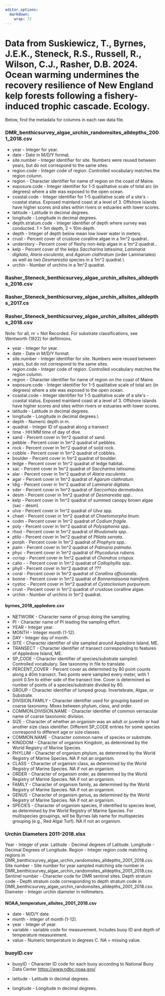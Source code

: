 ```yaml
---
editor_options: 
  markdown: 
    wrap: 72
---
```


# Data from Suskiewicz, T., Byrnes, J.E.K., Steneck, R.S., Russell, R., Wilson, C.J., Rasher, D.B. 2024. Ocean warming undermines the recovery resilience of New England kelp forests following a fishery-induced trophic cascade. Ecology.

Below, find the metadata for columns in each raw data file.

### DMR_benthicsurvey_algae_urchin_randomsites_alldepths_2001_2018.csv

-   year - Integer for year.
-   date - Date in M/D/Y format.
-   site.number - Integer identifier for site. Numbers were reused
    between years, but do not correspond to the same sites.
-   region.code - Integer code of region. Controlled vocabulary matches
    the region column.
-   region - Character identifier for name of region on the coast of
    Maine.
-   exposure.code - Integer identifier for 1-5 qualitative scale of
    total arc (in degrees) where a site was exposed to the open ocean.
-   coastal.code - Integer identifier for 1-5 qualitative scale of a
    site's - coastal status. Exposed mainland coast at a level of 3.
    Offshore islands have higher scores and sites within rivers or
    estuaries with lower scores.
-   latitude - Latitude in decimal degrees.
-   longitude - Longitude in decimal degrees.
-   depth.stratum.code - Integer identifier of depth where survey was
    conducted. 1 = 5m depth, 2 = 10m depth.
-   depth - Integer of depth below mean low lower water in meters.
-   crust - Percent cover of crustose coralline algae in a 1m\^2
    quadrat..
-   understory - Percent cover of fleshy non-kelp algae in a 1m\^2
    quadrat..
-   kelp - Percent cover of the kelps *Saccharina latissima*, *Laminaria
    digitata*, *Alaria esculenta*, and *Agarum clathratum* (order
    Laminariales) as well as two *Desmarestia* species in a 1m\^2
    quadrat.\
-   urchin - Number of urchins in a 1m\^2 quadrat.

### Rasher_Steneck_benthicsurvey_algae_urchin_allsites_alldepths_2016.csv

### Rasher_Steneck_benthicsurvey_algae_urchin_allsites_alldepths_2017.cs

### Rasher_Steneck_benthicsurvey_algae_urchin_allsites_alldepths_2018.csv

Note: for all, nr = Not Recorded. For substrate classifications, see
Wentworth (1922) for defitinions.

-   year - Integer for year.
-   date - Date in M/D/Y format.
-   site.number - Integer identifier for site. Numbers were reused
    between years, but do not correspond to the same sites.
-   region.code - Integer code of region. Controlled vocabulary matches
    the region column.
-   region - Character identifier for name of region on the coast of
    Maine.
-   exposure.code - Integer identifier for 1-5 qualitative scale of
    total arc (in degrees) where a site was exposed to the open ocean.
-   coastal.code - Integer identifier for 1-5 qualitative scale of a
    site's - coastal status. Exposed mainland coast at a level of 3.
    Offshore islands have higher scores and sites within rivers or
    estuaries with lower scores.
-   latitude - Latitude in decimal degrees.
-   longitude - Longitude in decimal degrees.\
-   depth - Numeric depth in m.
-   quadrat - Integer ID of quadrat along a transect
-   time - HH:MM time of day of dive.
-   sand - Percent cover in 1m\^2 quadrat of sand.
-   pebble - Percent cover in 1m\^2 quadrat of pebbles.
-   rock - Percent cover in 1m\^2 quadrat of solid rock.
-   cobble - Percent cover in 1m\^2 quadrat of cobbles.
-   boulder - Percent cover in 1m\^2 quadrat of boulder.
-   ledge - Percent cover in 1m\^2 quadrat of ledge habitat.
-   sac - Percent cover in 1m\^2 quadrat of *Saccharina latissima*.
-   alar - Percent cover in 1m\^2 quadrat of *Alaria esculenta*.
-   agar - Percent cover in 1m\^2 quadrat of *Agarum clathratum*.
-   ldig - Percent cover in 1m\^2 quadrat of *Laminaria digitata*.
-   sder - Percent cover in 1m\^2 quadrat of *Saccorhiza dermatodea*.
-   desm - Percent cover in 1m\^2 quadrat of *Desmarestia spp.*.
-   kelp - Percent cover in 1m\^2 quadrat of summed canopy brown algae
    (sac - desm)
-   ulva - Percent cover in 1m\^2 quadrat of *Ulva spp.*
-   chaet - Percent cover in 1m\^2 quadrat of *Chaetomorpha linum*.
-   codm - Percent cover in 1m\^2 quadrat of *Codium fragile*.
-   poly - Percent cover in 1m\^2 quadrat of *Polysiphonia spp.*.
-   rhod - Percent cover in 1m\^2 quadrat of *Rhodomela spp.*.
-   ptilo - Percent cover in 1m\^2 quadrat of *Ptilota serrata*.
-   porph - Percent cover in 1m\^2 quadrat of *Prophyra spp.*.
-   palm - Percent cover in 1m\^2 quadrat of *Palmaria palmata*.
-   phyc - Percent cover in 1m\^2 quadrat of *Phycodurus rubens*.
-   ccrisp - Percent cover in 1m\^2 quadrat of *Chondrus crispus*.
-   callo - - Percent cover in 1m\^2 quadrat of *Callophyllis spp.*.
-   phyll - Percent cover in 1m\^2 quadrat of *???*
-   coral - Percent cover in 1m\^2 quadrat of *Corallina officionalis*.
-   bonne - Percent cover in 1m\^2 quadrat of *Bonnemaisonia hamifera*.
-   cystoc - Percent cover in 1m\^2 quadrat of *Cystoclonium purpureum*.
-   crust - Percent cover in 1m\^2 quadrat of crustose coralline algae.
-   urchin - Number of urchins in 1m\^2 quadrat.

#### byrnes_2018_appledore.csv

-   NETWORK - Character name of group doing the sampling.
-   PI - Character name of PI leading the sampling effort.
-   YEAR - Integer year.
-   MONTH - Integer month (1-12).
-   DAY - Integer day of month.
-   SITE - Character identifier of site sampled around Appledore Island,
    ME.
-   TRANSECT - Character identifier of transect corresponding to
    features of Appledore Island, ME.
-   SP_CODE - Character identifier of species/substrate sampled.
    Controlled vocabulary. See taxonomy in file to translate.
-   PERCENT_COVER - Percent cover as determined by 80 point counts along
    a 40m transect. Two points were sampled every meter, with 1 point
    0.5m to either side of the transect line. Cover is determined as
    number of points of a species/substrate divided by 80.
-   GROUP - Character identifier of lumped group. Invertebrate, Algae,
    or Substrate.
-   DIVISION.FAMILY - Character identifier used for grouping based on
    coarse taxonomy. Mixes between phylum, class, and order.
-   COMMON.DIVISION.NAME - Character identifier of common vernacular
    name of coarse taxonomic division.
-   SIZE - Character of whether an organism was an adult or juvenile or
    had another size class identifier. Different SP_CODE entries for
    some species correspond to different age or size classes.
-   COMMON.NAME - Character common name of species or substrate.
-   KINGDOM - Character of organism Kingdom, as determined by the World
    Registry of Marine Species.
-   PHYLUM - Character of organism phylum, as determined by the World
    Registry of Marine Species. NA if not an organism.
-   CLASS - Character of organism class, as determined by the World
    Registry of Marine Species. NA if not an organism.
-   ORDER - Character of organism order, as determined by the World
    Registry of Marine Species. NA if not an organism.
-   FAMILY - Character of organism family, as determined by the World
    Registry of Marine Species. NA if not an organism.
-   GENUS - Character of organism genus, as determined by the World
    Registry of Marine Species. NA if not an organism.
-   SPECIES - Character of organism species, if identified to species
    level, as determined by the World Registry of Marine Species. For
    multispecies groupings, will be Byrnes lab name for multispecies
    grouping (e.g., Red Algal Turf). NA if not an organism.

### Urchin Diameters 2011-2018.xlsx

Year - Integer of year. Latitude - Decimal degrees of Latitude.
Longitude - Decimal Degrees of Longitude. Region - Integer region code
matching regions in
DMR_benthicsurvey_algae_urchin_randomsites_alldepths_2001_2018.csv. Site
number - Site number for year sampled matching site number in
DMR_benthicsurvey_algae_urchin_randomsites_alldepths_2001_2018.csv.
Sentinel number - Character code for DMR sentinel sites. Depth stratum
code - Depth stratum code corresponding to depth stratum code in
DMR_benthicsurvey_algae_urchin_randomsites_alldepths_2001_2018.csv.
Diameter - Integer urchin diameter in millimeters.

#### NOAA_temperature_allsites_2001_2018.csv

-   date - M/D/Y date.
-   month - Integer of month (1-12).
-   year - Integer of year.
-   variable - variable code for measurement. Includes buoy ID and depth
    of temperature measurement.
-   value - Numeric temperature in degrees C. NA = missing value.

### buoyID.csv

-   buoyID - Character ID code for each buoy according to National Buoy
    Data Center <https://www.ndbc.noaa.gov/>

-   latitude - Latitude in decimal degrees.

-   longitude - Longitude in decimal degrees.

